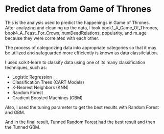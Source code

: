 # Predict data from Game of Thrones
This is the analysis used to predict the happenings in Game of Thrones. After analyzing and cleaning up the data, I took book1_A_Game_Of_Thrones, book4_A_Feast_For_Crows, numDeadRelations, popularity, and m_age because they were correlated with each other. 

The process of categorizing data into appropriate categories so that it may be utilized and safeguarded more efficiently is known as data classifciation.

I used scikit-learn to classify data using one of its many classification techniques, such as:
- Logistic Regression
- Classification Trees (CART Models)
- K-Nearest Neighbors (KNN) 
- Random Forest
- Gradient Boosted Machines (GBM)

Also, I used the tuning parameter to get the best results with Random Forest and GBM.

And in the final result, Tunned Random Forest had the best result and then the Tunned GBM. 

